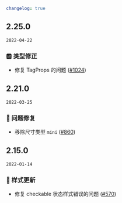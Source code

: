 ```yaml
changelog: true
```

## 2.25.0

`2022-04-22`

### 🆎 类型修正

- 修复 TagProps 的问题 ([#1024](https://github.com/mb-design/mb-design-vue/pull/1024))


## 2.21.0

`2022-03-25`

### 🐛 问题修复

- 移除尺寸类型 `mini` ([#860](https://github.com/mb-design/mb-design-vue/pull/860))


## 2.15.0

`2022-01-14`

### 💅 样式更新

- 修复 checkable 状态样式错误的问题 ([#570](https://github.com/mb-design/mb-design-vue/pull/570))

